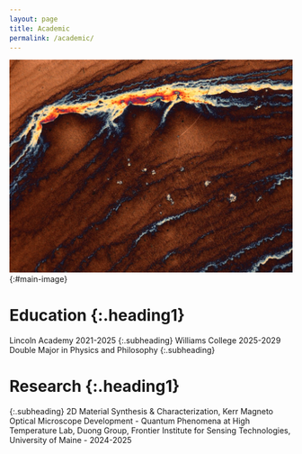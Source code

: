 ```yaml
---
layout: page
title: Academic
permalink: /academic/
---
```


![Image Description](/images/13.jpeg){:#main-image}

# Education {:.heading1}

Lincoln Academy 2021-2025
{:.subheading}
Williams College 2025-2029   Double Major in Physics and Philosophy
{:.subheading}

# Research {:.heading1}

{:.subheading}
2D Material Synthesis & Characterization, Kerr Magneto Optical Microscope Development - Quantum Phenomena at High Temperature Lab, Duong Group, Frontier Institute for Sensing Technologies, University of Maine - 2024-2025

